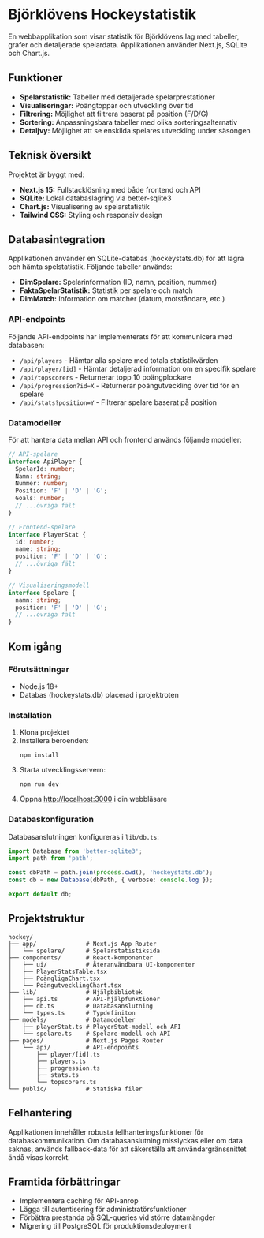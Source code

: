 # Björklövens Hockeystatistik

En webbapplikation som visar statistik för Björklövens lag med tabeller, grafer och detaljerade spelardata. Applikationen använder Next.js, SQLite och Chart.js.

## Funktioner

- **Spelarstatistik:** Tabeller med detaljerade spelarprestationer
- **Visualiseringar:** Poängtoppar och utveckling över tid
- **Filtrering:** Möjlighet att filtrera baserat på position (F/D/G)
- **Sortering:** Anpassningsbara tabeller med olika sorteringsalternativ
- **Detaljvy:** Möjlighet att se enskilda spelares utveckling under säsongen

## Teknisk översikt

Projektet är byggt med:

- **Next.js 15:** Fullstacklösning med både frontend och API
- **SQLite:** Lokal databaslagring via better-sqlite3
- **Chart.js:** Visualisering av spelarstatistik
- **Tailwind CSS:** Styling och responsiv design

## Databasintegration

Applikationen använder en SQLite-databas (hockeystats.db) för att lagra och hämta spelstatistik. Följande tabeller används:

- **DimSpelare:** Spelarinformation (ID, namn, position, nummer)
- **FaktaSpelarStatistik:** Statistik per spelare och match
- **DimMatch:** Information om matcher (datum, motståndare, etc.)

### API-endpoints

Följande API-endpoints har implementerats för att kommunicera med databasen:

- `/api/players` - Hämtar alla spelare med totala statistikvärden
- `/api/player/[id]` - Hämtar detaljerad information om en specifik spelare
- `/api/topscorers` - Returnerar topp 10 poängplockare
- `/api/progression?id=X` - Returnerar poängutveckling över tid för en spelare
- `/api/stats?position=Y` - Filtrerar spelare baserat på position

### Datamodeller

För att hantera data mellan API och frontend används följande modeller:

```typescript
// API-spelare
interface ApiPlayer {
  SpelarId: number;
  Namn: string;
  Nummer: number;
  Position: 'F' | 'D' | 'G';
  Goals: number;
  // ...övriga fält
}

// Frontend-spelare
interface PlayerStat {
  id: number;
  name: string;
  position: 'F' | 'D' | 'G';
  // ...övriga fält
}

// Visualiseringsmodell
interface Spelare {
  namn: string;
  position: 'F' | 'D' | 'G';
  // ...övriga fält
}
```

## Kom igång

### Förutsättningar

- Node.js 18+ 
- Databas (hockeystats.db) placerad i projektroten

### Installation

1. Klona projektet
2. Installera beroenden:
   ```
   npm install
   ```
3. Starta utvecklingsservern:
   ```
   npm run dev
   ```
4. Öppna [http://localhost:3000](http://localhost:3000) i din webbläsare

### Databaskonfiguration

Databasanslutningen konfigureras i `lib/db.ts`:

```typescript
import Database from 'better-sqlite3';
import path from 'path';

const dbPath = path.join(process.cwd(), 'hockeystats.db');
const db = new Database(dbPath, { verbose: console.log });

export default db;
```

## Projektstruktur

```
hockey/
├── app/              # Next.js App Router
│   └── spelare/      # Spelarstatistiksida
├── components/       # React-komponenter
│   ├── ui/           # Återanvändbara UI-komponenter
│   ├── PlayerStatsTable.tsx
│   ├── PoängligaChart.tsx
│   └── PoängutvecklingChart.tsx
├── lib/              # Hjälpbibliotek
│   ├── api.ts        # API-hjälpfunktioner
│   ├── db.ts         # Databasanslutning
│   └── types.ts      # Typdefiniton
├── models/           # Datamodeller
│   ├── playerStat.ts # PlayerStat-modell och API
│   └── spelare.ts    # Spelare-modell och API
├── pages/            # Next.js Pages Router
│   └── api/          # API-endpoints
│       ├── player/[id].ts
│       ├── players.ts
│       ├── progression.ts
│       ├── stats.ts
│       └── topscorers.ts
└── public/           # Statiska filer
```

## Felhantering

Applikationen innehåller robusta fellhanteringsfunktioner för databaskommunikation. Om databasanslutning misslyckas eller om data saknas, används fallback-data för att säkerställa att användargränssnittet ändå visas korrekt.

## Framtida förbättringar

- Implementera caching för API-anrop
- Lägga till autentisering för administratörsfunktioner
- Förbättra prestanda på SQL-queries vid större datamängder
- Migrering till PostgreSQL för produktionsdeployment
